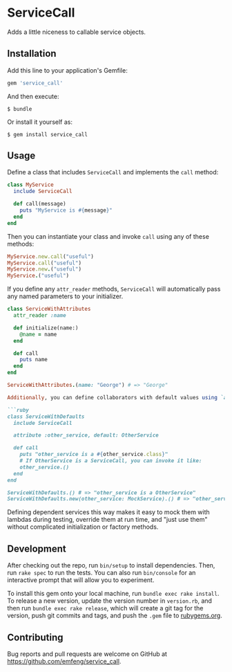 # ServiceCall

Adds a little niceness to callable service objects.

## Installation

Add this line to your application's Gemfile:

```ruby
gem 'service_call'
```

And then execute:

    $ bundle

Or install it yourself as:

    $ gem install service_call

## Usage

Define a class that includes `ServiceCall` and implements the `call` method:

```ruby
class MyService
  include ServiceCall

  def call(message)
    puts "MyService is #{message}"
  end
end
```

Then you can instantiate your class and invoke `call` using any of these methods:

```ruby
MyService.new.call("useful")
MyService.call("useful")
MyService.new.("useful")
MyService.("useful")
```

If you define any `attr_reader` methods, `ServiceCall` will automatically pass any named parameters to your initializer.

```ruby
class ServiceWithAttributes
  attr_reader :name

  def initialize(name:)
    @name = name
  end

  def call
    puts name
  end
end

ServiceWithAttributes.(name: "George") # => "George"

Additionally, you can define collaborators with default values using `attribute`.

```ruby
class ServiceWithDefaults
  include ServiceCall

  attribute :other_service, default: OtherService

  def call
    puts "other_service is a #{other_service.class}"
    # If OtherService is a ServiceCall, you can invoke it like:
    other_service.()
  end
end

ServiceWithDefaults.() # => "other_service is a OtherService"
ServiceWithDefaults.new(other_service: MockService).() # => "other_service is a MockService"
```

Defining dependent services this way makes it easy to mock them with lambdas during testing, override them at run time, and "just use them" without complicated initialization or factory methods.

## Development

After checking out the repo, run `bin/setup` to install dependencies. Then, run `rake spec` to run the tests. You can also run `bin/console` for an interactive prompt that will allow you to experiment.

To install this gem onto your local machine, run `bundle exec rake install`. To release a new version, update the version number in `version.rb`, and then run `bundle exec rake release`, which will create a git tag for the version, push git commits and tags, and push the `.gem` file to [rubygems.org](https://rubygems.org).

## Contributing

Bug reports and pull requests are welcome on GitHub at https://github.com/emfeng/service_call.

